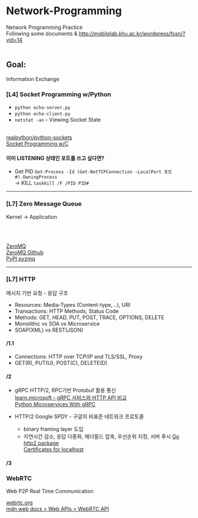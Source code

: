 # Network-Programming

Network Programming Practice<br/>
Following some documents & http://mobilelab.khu.ac.kr/wordpress/fssn/?vid=14<br/><br/>

## Goal:

Information Exchange

### [L4] Socket Programming w/Python

- `python echo-server.py` <br/>
- `python echo-client.py` <br/>
- `netstat -an` - Viewing Socket State <br/><br/>

[realpython/python-sockets](https://realpython.com/python-sockets/) <br/>
[Socket Programming w/C](https://www.geeksforgeeks.org/socket-programming-cc/)

#### 이미 LISTENING 상태인 포트를 쓰고 싶다면?

- Get PID
  `Get-Process -Id (Get-NetTCPConnection -LocalPort 포트#).OwningProcess`
  <br/>
  -> KILL
  `taskkill /F /PID PID#`

---

### [L7] Zero Message Queue

Kernel -> Application

<br/><br/>

[ZeroMQ](https://zeromq.org/)<br/>
[ZeroMQ Github](https://github.com/zeromq)<br/>
[PyPI pyzmq](https://pypi.org/project/pyzmq/)

---

### [L7] HTTP

메시지 기반 요청 - 응답 구조

- Resources: Media-Types (Content-type, ..), URI
- Transactions: HTTP Methods, Status Code
- Methods: GET, HEAD, PUT, POST, TRACE, OPTIONS, DELETE
- Monolithic vs SOA vs Microservice
- SOAP(XML) vs REST(JSON)

#### /1.1

- Connections: HTTP over TCP/IP and TLS/SSL, Proxy
- GET(R), PUT(U), POST(C), DELETE(D)

#### /2

- gRPC
  HTTP/2, RPC기반 Protobuf 활용 통신<br/>
  [learn.microsoft - gRPC 서비스와 HTTP API 비교](https://learn.microsoft.com/ko-kr/aspnet/core/grpc/comparison?view=aspnetcore-8.0)<br/>
  [Python Microservices With gRPC](https://realpython.com/python-microservices-grpc/)

- HTTP/2
  Google SPDY - 구글의 비표준 네트워크 프로토콜 <br/>
  - binary framing layer 도입
  - 지연시간 감소, 응답 다중화, 헤더필드 압축, 우선순위 지정, 서버 푸시
    [Go http2 package](https://pkg.go.dev/golang.org/x/net/http2)<br/>
    [Certificates for localhost](https://letsencrypt.org/docs/certificates-for-localhost/)

#### /3

### WebRTC

Web P2P Real Time Communication<br/>

[webrtc.org](https://webrtc.org/)<br/>
[mdn web docs > Web APIs > WebRTC API](https://developer.mozilla.org/en-US/docs/Web/API/WebRTC_API)
